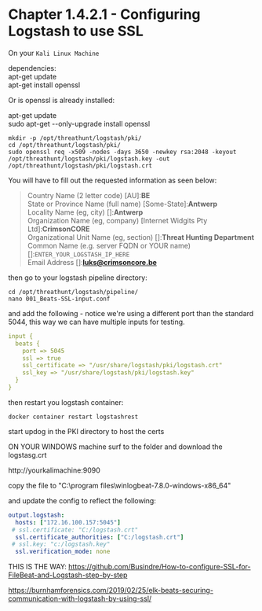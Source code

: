 #   Chapter 1.4.2.1 - Configuring Logstash to use SSL

On your `Kali Linux Machine`

dependencies:  
apt-get update  
apt-get install openssl  

Or is openssl is already installed:  

apt-get update  
sudo apt-get --only-upgrade install openssl  

```code
mkdir -p /opt/threathunt/logstash/pki/
cd /opt/threathunt/logstash/pki/
sudo openssl req -x509 -nodes -days 3650 -newkey rsa:2048 -keyout /opt/threathunt/logstash/pki/logstash.key -out /opt/threathunt/logstash/pki/logstash.crt
```
You will have to fill out the requested information as seen below:  

>Country Name (2 letter code) [AU]:**BE**  
State or Province Name (full name) [Some-State]:**Antwerp**  
Locality Name (eg, city) []:**Antwerp**  
Organization Name (eg, company) [Internet Widgits Pty Ltd]:**CrimsonCORE**  
Organizational Unit Name (eg, section) []:**Threat Hunting Department**  
Common Name (e.g. server FQDN or YOUR name) []:`ENTER_YOUR_LOGSTASH_IP_HERE`  
Email Address []:**luks@crimsoncore.be**  

then go to your logstash pipeline directory:

```code
cd /opt/threathunt/logstash/pipeline/
nano 001_Beats-SSL-input.conf
```

and add the following - notice we're using a different port than the standard 5044, this way we can have multiple inputs for testing.

```yaml
input {
  beats {
    port => 5045
    ssl => true
    ssl_certificate => "/usr/share/logstash/pki/logstash.crt"
    ssl_key => "/usr/share/logstash/pki/logstash.key"
  }
}
```
then restart you logstash container:
```code
docker container restart logstashrest
```

start updog in the PKI directory to host the certs  

ON YOUR WINDOWS machine
surf to the folder and download the logstasg.crt

http://yourkalimachine:9090

copy the file to "C:\program files\winlogbeat-7.8.0-windows-x86_64"

and update the config to reflect the following:

```yaml
output.logstash:
  hosts: ["172.16.100.157:5045"]
 # ssl.certificate: "C:/logstash.crt"
  ssl.certificate_authorities: ["C:/logstash.crt"]
 # ssl.key: "c:/logstash.key"
  ssl.verification_mode: none
```

THIS IS THE WAY: https://github.com/Busindre/How-to-configure-SSL-for-FileBeat-and-Logstash-step-by-step

https://burnhamforensics.com/2019/02/25/elk-beats-securing-communication-with-logstash-by-using-ssl/

